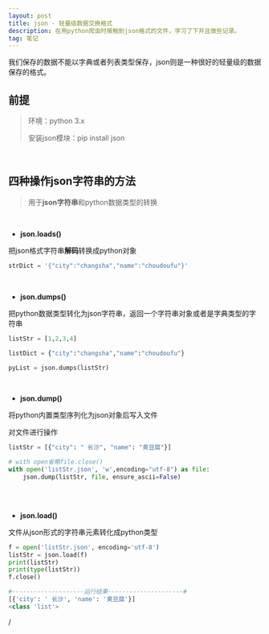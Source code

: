 ```yaml
---
layout: post
title: json - 轻量级数据交换格式
description: 在用python爬虫时接触到json格式的文件，学习了下并且做些记录。
tag: 笔记
---
```




我们保存的数据不能以字典或者列表类型保存，json则是一种很好的轻量级的数据保存的格式。

## 前提

> 环境：python 3.x
>
> 安装json模块：pip install json



<br>

##  四种操作json字符串的方法

> 用于**json字符串**和python数据类型的转换

<br>

* **json.loads()**

把json格式字符串**解码**转换成python对象

```python
strDict = '{"city":"changsha","name":"choudoufu"}'

```

<br>

* **json.dumps()**

把python数据类型转化为json字符串，返回一个字符串对象或者是字典类型的字符串

```python
listStr = [1,2,3,4]

listDict = {"city":"changsha","name":"choudoufu"}

pyList = json.dumps(listStr)
```

<br>

* **json.dump()**

将python内置类型序列化为json对象后写入文件

对文件进行操作

```python
listStr = [{"city": " 长沙", "name": "臭豆腐"}]

# with open省略file.close()
with open('listStr.json', 'w',encoding="utf-8") as file:
    json.dump(listStr, file, ensure_ascii=False)
    
```

<br>

*  **json.load()**

文件从json形式的字符串元素转化成python类型

```python
f = open('listStr.json', encoding='utf-8')
listStr = json.load(f)
print(listStr)
print(type(listStr))
f.close()

#--------------------运行结果---------------------#
[{'city': ' 长沙', 'name': '臭豆腐'}]
<class 'list'>
```

/